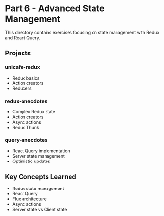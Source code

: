 # Part 6 - Advanced State Management

This directory contains exercises focusing on state management with Redux and React Query.

## Projects

### unicafe-redux
- Redux basics
- Action creators
- Reducers

### redux-anecdotes
- Complex Redux state
- Action creators
- Async actions
- Redux Thunk

### query-anecdotes
- React Query implementation
- Server state management
- Optimistic updates

## Key Concepts Learned
- Redux state management
- React Query
- Flux architecture
- Async actions
- Server state vs Client state 